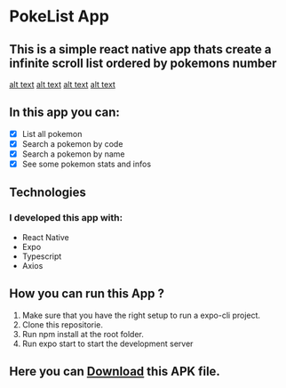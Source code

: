 # PokeList App

## This is a simple react native app thats create a infinite scroll list ordered by pokemons number

[alt text](./example_images/splash "Splash Screen")
[alt text](./example_images/home "Home Screen")
[alt text](./example_images/home_loading "Home Screen Loading more itens")
[alt text](./example_images/stats "Pokemon stats page")

## In this app you can:

- [x] List all pokemon
- [x] Search a pokemon by code
- [x] Search a pokemon by name
- [x] See some pokemon stats and infos

## Technologies

### I developed this app with:

- React Native
- Expo
- Typescript
- Axios

## How you can run this App ?

1.  Make sure that you have the right setup to run a expo-cli project.
2.  Clone this repositorie.
3.  Run npm install at the root folder.
4.  Run expo start to start the development server

## Here you can [Download](https://mega.nz/file/qYR3DYRB#fZu9ueJyroITQ7mazp--Wpd8dxm5x_4CSxplGye6Vtw) this APK file.
